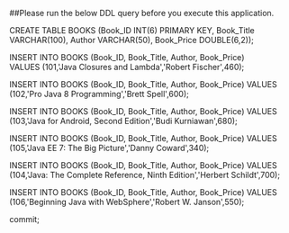 ##Please run the below DDL query before you execute this application.  

CREATE TABLE BOOKS (Book_ID  INT(6)  PRIMARY KEY,
		    Book_Title  VARCHAR(100),
		    Author VARCHAR(50),
		    Book_Price  DOUBLE(6,2));


INSERT INTO BOOKS (Book_ID, Book_Title, Author, Book_Price)  
VALUES (101,'Java Closures and Lambda','Robert Fischer',460);


INSERT INTO BOOKS (Book_ID, Book_Title, Author, Book_Price)
VALUES (102,'Pro Java 8 Programming','Brett Spell',600);


INSERT INTO BOOKS (Book_ID, Book_Title, Author, Book_Price)
VALUES (103,'Java for Android, Second Edition','Budi Kurniawan',680);


INSERT INTO BOOKS (Book_ID, Book_Title, Author, Book_Price)
VALUES (105,'Java EE 7: The Big Picture','Danny Coward',340);


INSERT INTO BOOKS (Book_ID, Book_Title, Author, Book_Price)
VALUES (104,'Java: The Complete Reference, Ninth Edition','Herbert Schildt',700);

INSERT INTO BOOKS (Book_ID, Book_Title, Author, Book_Price)
VALUES (106,'Beginning Java with WebSphere','Robert W. Janson',550);

commit;
